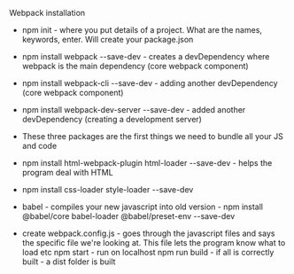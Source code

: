 Webpack installation

- npm init - where you put details of a project. What are the names, keywords, enter. Will create your package.json
- npm install webpack --save-dev - creates a devDependency where webpack is the main dependency (core webpack component)
- npm install webpack-cli --save-dev - adding another devDependency (core webpack component)
- npm install webpack-dev-server --save-dev - added another devDependency (creating a development server)
- These three packages are the first things we need to bundle all your JS and code
- npm install html-webpack-plugin html-loader --save-dev - helps the program deal with HTML 
- npm install css-loader style-loader --save-dev

- babel  - compiles your new javascript into old version - npm install @babel/core babel-loader @babel/preset-env --save-dev
- create webpack.config.js - goes through the javascript files and says the specific file we're looking at. This file
lets the program know what to load etc
npm start - run on localhost
npm run build - if all is correctly built - a dist folder is built